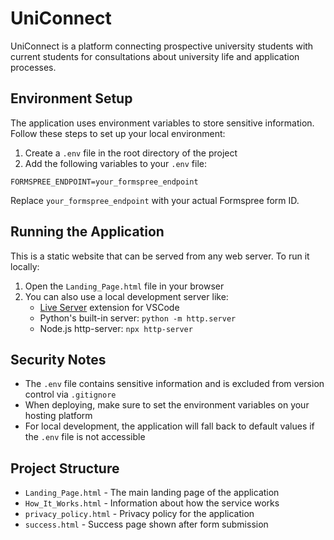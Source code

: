 # UniConnect

UniConnect is a platform connecting prospective university students with current students for consultations about university life and application processes.

## Environment Setup

The application uses environment variables to store sensitive information. Follow these steps to set up your local environment:

1. Create a `.env` file in the root directory of the project
2. Add the following variables to your `.env` file:

```
FORMSPREE_ENDPOINT=your_formspree_endpoint
```

Replace `your_formspree_endpoint` with your actual Formspree form ID.

## Running the Application

This is a static website that can be served from any web server. To run it locally:

1. Open the `Landing_Page.html` file in your browser
2. You can also use a local development server like:
   - [Live Server](https://marketplace.visualstudio.com/items?itemName=ritwickdey.LiveServer) extension for VSCode
   - Python's built-in server: `python -m http.server`
   - Node.js http-server: `npx http-server`

## Security Notes

- The `.env` file contains sensitive information and is excluded from version control via `.gitignore`
- When deploying, make sure to set the environment variables on your hosting platform
- For local development, the application will fall back to default values if the `.env` file is not accessible

## Project Structure

- `Landing_Page.html` - The main landing page of the application
- `How_It_Works.html` - Information about how the service works
- `privacy_policy.html` - Privacy policy for the application
- `success.html` - Success page shown after form submission 